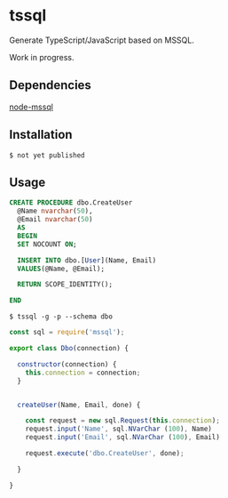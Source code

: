 # tssql
Generate TypeScript/JavaScript based on MSSQL.

Work in progress.

## Dependencies
[node-mssql](https://github.com/patriksimek/node-mssql)

## Installation
```bin
$ not yet published
```

## Usage

```sql
CREATE PROCEDURE dbo.CreateUser
  @Name nvarchar(50),
  @Email nvarchar(50)
  AS
  BEGIN
  SET NOCOUNT ON;

  INSERT INTO dbo.[User](Name, Email)
  VALUES(@Name, @Email);

  RETURN SCOPE_IDENTITY();

END
```

```bin
$ tssql -g -p --schema dbo
```

```js
const sql = require('mssql');

export class Dbo(connection) {

  constructor(connection) {
    this.connection = connection;
  }


  createUser(Name, Email, done) {

    const request = new sql.Request(this.connection);
    request.input('Name', sql.NVarChar (100), Name)
    request.input('Email', sql.NVarChar (100), Email)

    request.execute('dbo.CreateUser', done);

  }

}
```
